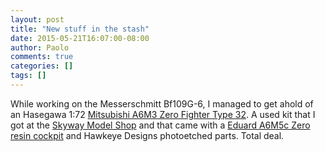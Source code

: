 ```yaml
---
layout: post
title: "New stuff in the stash"
date: 2015-05-21T16:07:00-08:00
author: Paolo
comments: true
categories: []
tags: []
---
```

While working on the Messerschmitt Bf109G-6, I managed to get ahold of an Hasegawa 1:72 [Mitsubishi A6M3 Zero Fighter Type 32](https://www.scalemates.com/kits/121789-hasegawa-51316-mitsubishi-a6m3-zero-fighter-type-32). A used kit that I got at the <a href="http://www.skywaymodel.com/">Skyway Model Shop</a> and that came with a [Eduard A6M5c Zero resin cockpit](https://www.scalemates.com/kits/118861-eduard-ss200-a6m5c-zero) and Hawkeye Designs photoetched parts. Total deal.
